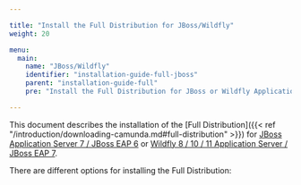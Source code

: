 ```yaml
---

title: "Install the Full Distribution for JBoss/Wildfly"
weight: 20

menu:
  main:
    name: "JBoss/Wildfly"
    identifier: "installation-guide-full-jboss"
    parent: "installation-guide-full"
    pre: "Install the Full Distribution for JBoss or Wildfly Application Servers."

---
```


This document describes the installation of the [Full Distribution]({{< ref "/introduction/downloading-camunda.md#full-distribution" >}}) for [JBoss Application Server 7 / JBoss EAP 6](http://www.jboss.org/products/eap) or [Wildfly 8 / 10 / 11 Application Server / JBoss EAP 7](http://www.wildfly.org).

There are different options for installing the Full Distribution:
